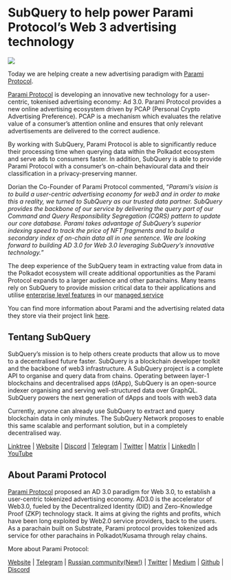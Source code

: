 # SubQuery to help power Parami Protocol’s Web 3 advertising technology

![](https://miro.medium.com/max/1400/0*KecAkD8Wy23HEm3b)

Today we are helping create a new advertising paradigm with [Parami Protocol](https://parami.io/).

[Parami Protocol](https://parami.io/) is developing an innovative new technology for a user-centric, tokenised advertising economy: Ad 3.0. Parami Protocol provides a new online advertising ecosystem driven by PCAP (Personal Crypto Advertising Preference). PCAP is a mechanism which evaluates the relative value of a consumer’s attention online and ensures that only relevant advertisements are delivered to the correct audience.

By working with SubQuery, Parami Protocol is able to significantly reduce their processing time when querying data within the Polkadot ecosystem and serve ads to consumers faster. In addition, SubQuery is able to provide Parami Protocol with a consumer’s on-chain behavioural data and their classification in a privacy-preserving manner.

Dorian the Co-Founder of Parami Protocol commented, “_Parami’s vision is to build a user-centric advertising economy for web3 and in order to make this a reality, we turned to SubQuery as our trusted data partner. SubQuery provides the backbone of our service by delivering the query part of our Command and Query Responsibility Segregation (CQRS) pattern to update our core database. Parami takes advantage of SubQuery’s superior indexing speed to track the price of NFT fragments and to build a secondary index of on-chain data all in one sentence. We are looking forward to building AD 3.0 for Web 3.0 leveraging SubQuery’s innovative technology._”

The deep experience of the SubQuery team in extracting value from data in the Polkadot ecosystem will create additional opportunities as the Parami Protocol expands to a larger audience and other parachains. Many teams rely on SubQuery to provide mission critical data to their applications and utilise [enterprise level features](https://blog.subquery.network/blogs/20211228-enterprise-hosted.html) in our [managed service](https://project.subquery.network/)

You can find more information about Parami and the advertising related data they store via their project link [here](https://github.com/parami-protocol/parami-scanner).

## Tentang SubQuery

SubQuery’s mission is to help others create products that allow us to move to a decentralised future faster. SubQuery is a blockchain developer toolkit and the backbone of web3 infrastructure. A SubQuery project is a complete API to organise and query data from chains. Operating between layer-1 blockchains and decentralised apps (dApp), SubQuery is an open-source indexer organising and serving well-structured data over GraphQL. SubQuery powers the next generation of dApps and tools with web3 data

Currently, anyone can already use SubQuery to extract and query blockchain data in only minutes. The SubQuery Network proposes to enable this same scalable and performant solution, but in a completely decentralised way.

[Linktree](https://linktr.ee/subquerynetwork) | [Website](https://subquery.network/) | [Discord](https://discord.com/invite/78zg8aBSMG) | [Telegram](https://t.me/subquerynetwork) | [Twitter](https://twitter.com/subquerynetwork) | [Matrix](https://matrix.to/#/#subquery:matrix.org) | [LinkedIn](https://www.linkedin.com/company/subquery) | [YouTube](https://www.youtube.com/channel/UCi1a6NUUjegcLHDFLr7CqLw)

## About Parami Protocol

[Parami Protocol](https://parami.io/) proposed an AD 3.0 paradigm for Web 3.0, to establish a user-centric tokenized advertising economy. AD3.0 is the accelerator of Web3.0, fueled by the Decentralized Identity (DID) and Zero-Knowledge Proof (ZKP) technology stack. It aims at giving the rights and profits, which have been long exploited by Web2.0 service providers, back to the users. As a parachain built on Substrate, Parami protocol provides tokenized ads service for other parachains in Polkadot/Kusama through relay chains.

More about Parami Protocol:

[Website](https://parami.io/) | [Telegram]() | [Russian community(New!)](https://t.me/ParamiProtocolRU) | [Twitter](https://twitter.com/paramiprotocol) | [Medium](https://paramiprotocol.medium.com/) | [Github](https://github.com/parami-protocol) | [Discord](https://discord.gg/bxFuekgvYJ)
